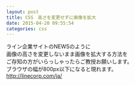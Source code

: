 ```yaml
---
layout: post
title: CSS　高さを変更せずに画像を拡大
date: 2015-04-20 09:55:54
categories: css
---
```

<p>ライン企業サイトのNEWSのように<br>
画像の高さを変更しないまま画像を拡大する方法を<br>
ご存知の方がいらっしゃったらご教授お願いします。<br>
ブラウザの幅が800px以下になると現れます。<br>
<a href="http://linecorp.com/ja/" rel="nofollow">http://linecorp.com/ja/</a></p>
